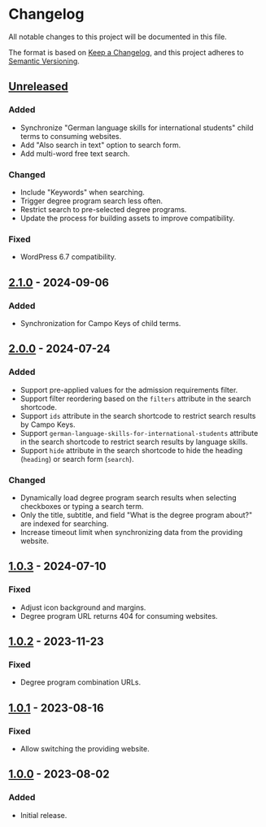 <!-- markdownlint-disable MD024 -->
# Changelog

All notable changes to this project will be documented in this file.

The format is based on [Keep a Changelog](https://keepachangelog.com/en/1.1.0/),
and this project adheres to [Semantic Versioning](https://semver.org/spec/v2.0.0.html).

## [Unreleased]

### Added

- Synchronize "German language skills for international students" child terms to consuming websites.
- Add "Also search in text" option to search form.
- Add multi-word free text search.

### Changed

- Include "Keywords" when searching.
- Trigger degree program search less often.
- Restrict search to pre-selected degree programs.
- Update the process for building assets to improve compatibility.

### Fixed

- WordPress 6.7 compatibility.

## [2.1.0] - 2024-09-06

### Added

- Synchronization for Campo Keys of child terms.

## [2.0.0] - 2024-07-24

### Added

- Support pre-applied values for the admission requirements filter.
- Support filter reordering based on the `filters` attribute in the search shortcode.
- Support `ids` attribute in the search shortcode to restrict search results by Campo Keys.
- Support `german-language-skills-for-international-students` attribute in the search shortcode to restrict search results by language skills.
- Support `hide` attribute in the search shortcode to hide the heading (`heading`) or search form (`search`).

### Changed

- Dynamically load degree program search results when selecting checkboxes or typing a search term.
- Only the title, subtitle, and field "What is the degree program about?" are indexed for searching.
- Increase timeout limit when synchronizing data from the providing website.

## [1.0.3] - 2024-07-10

### Fixed

- Adjust icon background and margins.
- Degree program URL returns 404 for consuming websites.

## [1.0.2] - 2023-11-23

### Fixed

- Degree program combination URLs.

## [1.0.1] - 2023-08-16

### Fixed

- Allow switching the providing website.

## [1.0.0] - 2023-08-02

### Added

- Initial release.

[Unreleased]: https://github.com/RRZE-Webteam/FAU-Studium-Embed/compare/2.1.0...HEAD
[2.1.0]: https://github.com/RRZE-Webteam/FAU-Studium-Embed/compare/2.0.0...2.1.0
[2.0.0]: https://github.com/RRZE-Webteam/FAU-Studium-Embed/compare/1.0.3...2.0.0
[1.0.3]: https://github.com/RRZE-Webteam/FAU-Studium-Embed/compare/1.0.2...1.0.3
[1.0.2]: https://github.com/RRZE-Webteam/FAU-Studium-Embed/compare/1.0.1...1.0.2
[1.0.1]: https://github.com/RRZE-Webteam/FAU-Studium-Embed/compare/1.0.0...1.0.1
[1.0.0]: https://github.com/RRZE-Webteam/FAU-Studium-Embed/releases/tag/1.0.0
